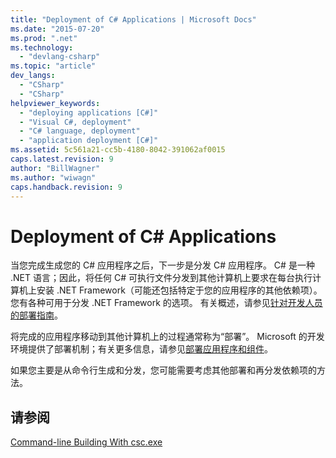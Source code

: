 ```yaml
---
title: "Deployment of C# Applications | Microsoft Docs"
ms.date: "2015-07-20"
ms.prod: ".net"
ms.technology: 
  - "devlang-csharp"
ms.topic: "article"
dev_langs: 
  - "CSharp"
  - "CSharp"
helpviewer_keywords: 
  - "deploying applications [C#]"
  - "Visual C#, deployment"
  - "C# language, deployment"
  - "application deployment [C#]"
ms.assetid: 5c561a21-cc5b-4180-8042-391062af0015
caps.latest.revision: 9
author: "BillWagner"
ms.author: "wiwagn"
caps.handback.revision: 9
---
```

# Deployment of C# Applications
当您完成生成您的 C\# 应用程序之后，下一步是分发 C\# 应用程序。  C\# 是一种 .NET 语言；因此，将任何 C\# 可执行文件分发到其他计算机上要求在每台执行计算机上安装 .NET Framework（可能还包括特定于您的应用程序的其他依赖项）。  您有各种可用于分发 .NET Framework 的选项。  有关概述，请参见[针对开发人员的部署指南](../Topic/.NET%20Framework%20Deployment%20Guide%20for%20Developers.md)。  
  
 将完成的应用程序移动到其他计算机上的过程通常称为“部署”。  Microsoft 的开发环境提供了部署机制；有关更多信息，请参见[部署应用程序和组件](/visual-studio/deployment/deploying-applications-services-and-components)。  
  
 如果您主要是从命令行生成和分发，您可能需要考虑其他部署和再分发依赖项的方法。  
  
## 请参阅  
 [Command\-line Building With csc.exe](../../../csharp/language-reference/compiler-options/command-line-building-with-csc-exe.md)